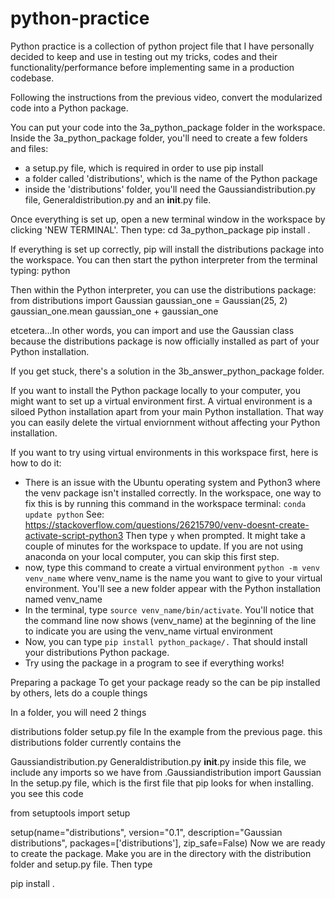# python-practice
Python practice is a collection of python project file that I have personally decided to keep and use in testing out my tricks, codes and their functionality/performance
before implementing same in a production codebase.

Following the instructions from the previous video, convert the modularized code into a Python package.

You can put your code into the 3a_python_package folder in the workspace. Inside the 3a_python_package folder, you'll need to create a few folders and files:

* a setup.py file, which is required in order to use pip install
* a folder called 'distributions', which is the name of the Python package
* inside the 'distributions' folder, you'll need the Gaussiandistribution.py file, Generaldistribution.py and an __init__.py file.

Once everything is set up, open a new terminal window in the workspace by clicking 'NEW TERMINAL'. Then type:
cd 3a_python_package
pip install .

If everything is set up correctly, pip will install the distributions package into the workspace. You can then start the python interpreter from the terminal typing:
python

Then within the Python interpreter, you can use the distributions package:
from distributions import Gaussian
gaussian_one = Gaussian(25, 2)
gaussian_one.mean
gaussian_one + gaussian_one

etcetera...In other words, you can import and use the Gaussian class because the distributions package is now officially installed as part of your Python installation.

If you get stuck, there's a solution in the 3b_answer_python_package folder.

If you want to install the Python package locally to your computer, you might want to set up a virtual environment first. A virtual environment is a siloed Python installation apart from your main Python installation. That way you can easily delete the virtual enviornment without affecting your Python installation.

If you want to try using virtual environments in this workspace first, here is how to do it:
* There is an issue with the Ubuntu operating system and Python3 where the venv package isn't installed correctly. In the workspace, one way to fix this is by running this command in the workspace terminal: `conda update python` See: <https://stackoverflow.com/questions/26215790/venv-doesnt-create-activate-script-python3> Then type `y` when prompted. It might take a couple of minutes for the workspace to update. If you are not using anaconda on your local computer, you can skip this first step.
* now, type this command to create a virtual environment `python -m venv venv_name` where venv_name is the name you want to give to your virtual environment. You'll see a new folder appear with the Python installation named venv_name
* In the terminal, type `source venv_name/bin/activate`. You'll notice that the command line now shows (venv_name) at the beginning of the line to indicate you are using the venv_name virtual environment
* Now, you can type `pip install python_package/.` That should install your distributions Python package.
* Try using the package in a program to see if everything works!


Preparing a package
To get your package ready so the can be pip installed by others, lets do a couple things

In a folder, you will need 2 things

distributions folder
setup.py file
In the example from the previous page. this distributions folder currently contains the

Gaussiandistribution.py
Generaldistribution.py
__init__.py
inside this file, we include any imports so we have from .Gaussiandistribution import Gaussian
In the setup.py file, which is the first file that pip looks for when installing. you see this code

from setuptools import setup

setup(name="distributions",
 version="0.1",
 description="Gaussian distributions",
 packages=['distributions'],
 zip_safe=False)
Now we are ready to create the package. Make you are in the directory with the distribution folder and setup.py file. Then type

pip install .
